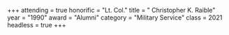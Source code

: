 +++
attending = true
honorific = "Lt. Col."
title     = " Christopher K. Raible"
year      = "1990"
award     = "Alumni"
category  = "Military Service"
class     = 2021
headless  = true
+++
